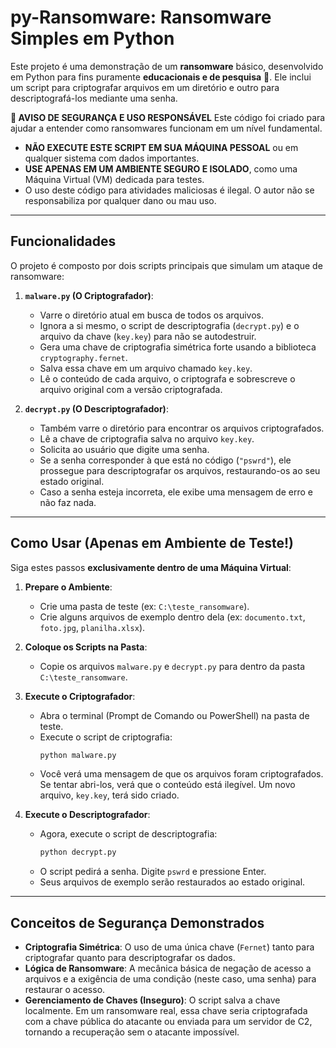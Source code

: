 # py-Ransomware: Ransomware Simples em Python

Este projeto é uma demonstração de um **ransomware** básico, desenvolvido em Python para fins puramente **educacionais e de pesquisa** 🔬. Ele inclui um script para criptografar arquivos em um diretório e outro para descriptografá-los mediante uma senha.

**🛑 AVISO DE SEGURANÇA E USO RESPONSÁVEL**
Este código foi criado para ajudar a entender como ransomwares funcionam em um nível fundamental.

* **NÃO EXECUTE ESTE SCRIPT EM SUA MÁQUINA PESSOAL** ou em qualquer sistema com dados importantes.
* **USE APENAS EM UM AMBIENTE SEGURO E ISOLADO**, como uma Máquina Virtual (VM) dedicada para testes.
* O uso deste código para atividades maliciosas é ilegal. O autor não se responsabiliza por qualquer dano ou mau uso.

---

## Funcionalidades

O projeto é composto por dois scripts principais que simulam um ataque de ransomware:

1.  **`malware.py` (O Criptografador)**:
    * Varre o diretório atual em busca de todos os arquivos.
    * Ignora a si mesmo, o script de descriptografia (`decrypt.py`) e o arquivo da chave (`key.key`) para não se autodestruir.
    * Gera uma chave de criptografia simétrica forte usando a biblioteca `cryptography.fernet`.
    * Salva essa chave em um arquivo chamado `key.key`.
    * Lê o conteúdo de cada arquivo, o criptografa e sobrescreve o arquivo original com a versão criptografada.

2.  **`decrypt.py` (O Descriptografador)**:
    * Também varre o diretório para encontrar os arquivos criptografados.
    * Lê a chave de criptografia salva no arquivo `key.key`.
    * Solicita ao usuário que digite uma senha.
    * Se a senha corresponder à que está no código (`"pswrd"`), ele prossegue para descriptografar os arquivos, restaurando-os ao seu estado original.
    * Caso a senha esteja incorreta, ele exibe uma mensagem de erro e não faz nada.

---

## Como Usar (Apenas em Ambiente de Teste!)

Siga estes passos **exclusivamente dentro de uma Máquina Virtual**:

1.  **Prepare o Ambiente**:
    * Crie uma pasta de teste (ex: `C:\teste_ransomware`).
    * Crie alguns arquivos de exemplo dentro dela (ex: `documento.txt`, `foto.jpg`, `planilha.xlsx`).

2.  **Coloque os Scripts na Pasta**:
    * Copie os arquivos `malware.py` e `decrypt.py` para dentro da pasta `C:\teste_ransomware`.

3.  **Execute o Criptografador**:
    * Abra o terminal (Prompt de Comando ou PowerShell) na pasta de teste.
    * Execute o script de criptografia:
        ```bash
        python malware.py
        ```
    * Você verá uma mensagem de que os arquivos foram criptografados. Se tentar abri-los, verá que o conteúdo está ilegível. Um novo arquivo, `key.key`, terá sido criado.

4.  **Execute o Descriptografador**:
    * Agora, execute o script de descriptografia:
        ```bash
        python decrypt.py
        ```
    * O script pedirá a senha. Digite `pswrd` e pressione Enter.
    * Seus arquivos de exemplo serão restaurados ao estado original.

---

## Conceitos de Segurança Demonstrados

* **Criptografia Simétrica**: O uso de uma única chave (`Fernet`) tanto para criptografar quanto para descriptografar os dados.
* **Lógica de Ransomware**: A mecânica básica de negação de acesso a arquivos e a exigência de uma condição (neste caso, uma senha) para restaurar o acesso.
* **Gerenciamento de Chaves (Inseguro)**: O script salva a chave localmente. Em um ransomware real, essa chave seria criptografada com a chave pública do atacante ou enviada para um servidor de C2, tornando a recuperação sem o atacante impossível.
